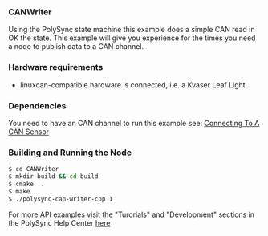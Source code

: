 ### CANWriter
Using the PolySync state machine this example does a simple CAN read in OK the state.
This example will give you experience for the times you need a node to publish data to a CAN channel.

### Hardware requirements
- linuxcan-compatible hardware is connected, i.e. a Kvaser Leaf Light

### Dependencies
You need to have an CAN channel to run this example see:  [Connecting To A CAN Sensor](https://help.polysync.io/articles/configuration/runtime-node-configuration/connecting-to-a-can-radar-sensor/)

### Building and Running the Node
```bash
$ cd CANWriter 
$ mkdir build && cd build
$ cmake ..
$ make
$ ./polysync-can-writer-cpp 1
```

For more API examples visit the "Turorials" and "Development" sections in the PolySync Help Center [here](https://help.polysync.io/articles/)
